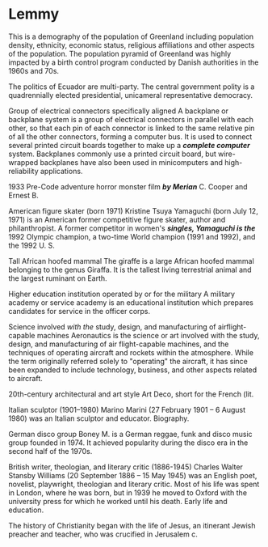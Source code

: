 # Lemmy

This is a demography of the population of Greenland including population density, ethnicity, economic status, religious affiliations and other aspects of the population. The population pyramid of Greenland was highly impacted by a birth control program conducted by Danish authorities in the 1960s and 70s.

The politics of Ecuador are multi-party. The central government polity is a quadrennially elected presidential, unicameral representative democracy.

Group of electrical connectors specifically aligned
A backplane or backplane system is a group of electrical connectors in parallel with each other, so that each pin of each connector is linked to the same relative pin of all the other connectors, forming a computer bus. It is used to connect several printed circuit boards together to make up a ***complete computer*** system. Backplanes commonly use a printed circuit board, but wire-wrapped backplanes have also been used in minicomputers and high-reliability applications.

1933 Pre-Code adventure horror monster film ***by Merian*** C. Cooper and Ernest B.

American figure skater (born 1971)
Kristine Tsuya Yamaguchi (born July 12, 1971) is an American former competitive figure skater, author and philanthropist. A former competitor in women's ***singles, Yamaguchi is the*** 1992 Olympic champion, a two-time World champion (1991 and 1992), and the 1992 U. S.

Tall African hoofed mammal
The giraffe is a large African hoofed mammal belonging to the genus Giraffa. It is the tallest living terrestrial animal and the largest ruminant on Earth.

Higher education institution operated by or for the military
A military academy or service academy is an educational institution which prepares candidates for service in the officer corps.

Science involved *with the* study, design, and manufacturing of airflight-capable machines
Aeronautics is the science or art involved with the study, design, and manufacturing of air flight-capable machines, and the techniques of operating aircraft and rockets within the atmosphere. While the term originally referred solely to "operating" the aircraft, it has since been expanded to include technology, business, and other aspects related to aircraft.

20th-century architectural and art style
Art Deco, short for the French (lit.

Italian sculptor (1901–1980)
Marino Marini (27 February 1901 – 6 August 1980) was an Italian sculptor and educator. Biography.

German disco group
Boney M. is a German reggae, funk and disco music group founded in 1974. It achieved popularity during the disco era in the second half of the 1970s.

British writer, theologian, and literary critic (1886-1945)
Charles Walter Stansby Williams (20 September 1886 – 15 May 1945) was an English poet, novelist, playwright, theologian and literary critic. Most of his life was spent in London, where he was born, but in 1939 he moved to Oxford with the university press for which he worked until his death. Early life and education.

The history of Christianity began with the life of Jesus, an itinerant Jewish preacher and teacher, who was crucified in Jerusalem c.

